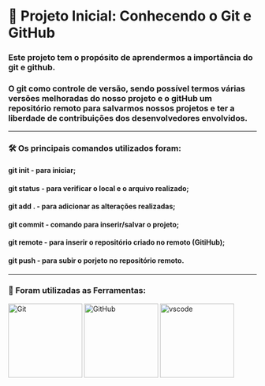 #  🚀 Projeto Inicial: Conhecendo o Git e GitHub

### Este projeto tem o propósito de aprendermos a importância do git e github. 
### O git como controle de versão, sendo possível termos várias versões melhoradas do nosso projeto e o gitHub um repositório remoto para salvarmos nossos projetos e ter a liberdade de contribuições dos desenvolvedores envolvidos.
*****************************************************************************************************************************************************************************
### 🛠️ Os principais comandos utilizados foram:

#### git init - para iniciar;
#### git status - para verificar o local e o arquivo realizado;
#### git add . - para adicionar as alterações realizadas;
#### git commit - comando para inserir/salvar o projeto;
#### git remote - para inserir o repositório criado no remoto (GitiHub);
#### git push - para subir o porjeto no repositório remoto.
*****************************************************************************************************************************************************************************
### 🔧 Foram utilizadas as Ferramentas: 

<div >
<img src="https://git-scm.com/images/logos/downloads/Git-Icon-1788C.png" alt="Git" width="150" height="150">
<img src="https://github.githubassets.com/images/modules/logos_page/GitHub-Mark.png" alt="GitHub" width="150" height="150">
<img src="https://upload.wikimedia.org/wikipedia/commons/9/9a/Visual_Studio_Code_1.35_icon.svg" alt="vscode" width="150" height="150">
</div>
